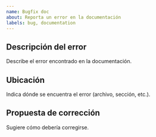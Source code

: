 ```yaml
---
name: Bugfix doc
about: Reporta un error en la documentación
labels: bug, documentation
---
```


## Descripción del error

Describe el error encontrado en la documentación.

## Ubicación

Indica dónde se encuentra el error (archivo, sección, etc.).

## Propuesta de corrección

Sugiere cómo debería corregirse.

